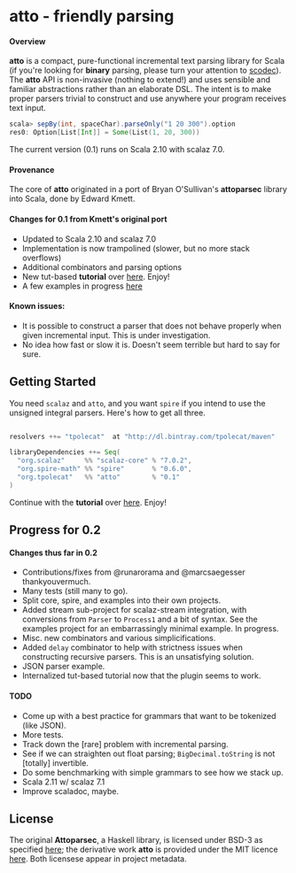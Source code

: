# atto - friendly parsing

#### Overview

**atto** is a compact, pure-functional incremental text parsing library for Scala (if you're looking for **binary** parsing, please turn your attention to [scodec](https://github.com/scodec/scodec)). The **atto** API is non-invasive (nothing to extend!) and uses sensible and familiar abstractions rather than an elaborate DSL. The intent is to make proper parsers trivial to construct and use anywhere your program receives text input.

```scala
scala> sepBy(int, spaceChar).parseOnly("1 20 300").option
res0: Option[List[Int]] = Some(List(1, 20, 300))
```

The current version (0.1) runs on Scala 2.10 with scalaz 7.0.

#### Provenance

The core of **atto** originated in a port of Bryan O'Sullivan's **attoparsec** library into Scala, done by Edward Kmett.


#### Changes for 0.1 from Kmett's original port

   * Updated to Scala 2.10 and scalaz 7.0
   * Implementation is now trampolined (slower, but no more stack overflows)
   * Additional combinators and parsing options
   * New tut-based **tutorial** over [here](https://github.com/tpolecat/tut/blob/master/out/Atto.md). Enjoy!
   * A few examples in progress [here](example/src/main/scala/atto/example/)

#### Known issues:

   * It is possible to construct a parser that does not behave properly when given incremental input. This is under investigation.
   * No idea how fast or slow it is. Doesn't seem terrible but hard to say for sure.

## Getting Started

You need `scalaz` and `atto`, and you want `spire` if you intend to use the unsigned integral parsers. Here's how to get all three.

```scala

resolvers ++= "tpolecat"  at "http://dl.bintray.com/tpolecat/maven"

libraryDependencies ++= Seq(
  "org.scalaz"     %% "scalaz-core" % "7.0.2",
  "org.spire-math" %% "spire"       % "0.6.0",
  "org.tpolecat"   %% "atto"        % "0.1"
)
```

Continue with the **tutorial** over [here](https://github.com/tpolecat/tut/blob/master/out/Atto.md). Enjoy!

## Progress for 0.2

#### Changes thus far in 0.2

- Contributions/fixes from @runarorama and @marcsaegesser thankyouvermuch.
- Many tests (still many to go).
- Split core, spire, and examples into their own projects.
- Added stream sub-project for scalaz-stream integration, with conversions from `Parser` to `Process1` and a bit of syntax. See the examples project for an embarrassingly minimal example. In progress.
- Misc. new combinators and various simplicifications.
- Added `delay` combinator to help with strictness issues when constructing recursive parsers. This is an unsatisfying solution.
- JSON parser example.
- Internalized tut-based tutorial now that the plugin seems to work.

#### TODO

- Come up with a best practice for grammars that want to be tokenized (like JSON). 
- More tests.
- Track down the [rare] problem with incremental parsing.
- See if we can straighten out float parsing; `BigDecimal.toString` is not [totally] invertible.
- Do some benchmarking with simple grammars to see how we stack up.
- Scala 2.11 w/ scalaz 7.1
- Improve scaladoc, maybe.

## License

The original **Attoparsec**, a Haskell library, is licensed under BSD-3 as specified [here](https://github.com/bos/attoparsec); the derivative work **atto** is provided under the MIT licence [here](LICENSE). Both licensese appear in project metadata.

